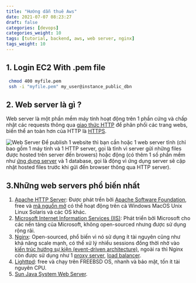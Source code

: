 ```yaml
---
title: "Hướng dẫn thuê Aws"
date: 2021-07-07 08:23:27
draft: false
categories: [devops]
categories_weight: 10
tags: [tutorial, backend, aws, web server, nginx]
tags_weight: 10
---
```


## 1. Login EC2 With .pem file

```sh
 chmod 400 myfile.pem
 ssh -i "myfile.pem" my_user@instance_public_dbn
```

## 2. Web server là gì ?

Web server là một phần mềm máy tính hoạt động trên 1 phần cứng và chấp nhật các requests thông qua [giao thức HTTP](https://en.wikipedia.org/wiki/Hypertext_Transfer_Protocol) để phân phối các trang webs, biến thể an toàn hơn của HTTP là [HTTPS](https://en.wikipedia.org/wiki/HTTPS).

![Web Server](https://roadmap.fun/public/images/web-server-send-http.png)
Để publish 1 website thì bạn cần hoặc 1 web server tĩnh (chỉ bao gồm 1 máy tính và 1 HTTP server, gọi là tĩnh vì server gửi những files được hosted trên server đến browers) hoặc động (có thêm 1 số phần mềm như [ứng dụng server](https://www.nginx.com/resources/glossary/application-server-vs-web-server/) và 1 database, gọi là động vì ứng dụng server sẽ cập nhật hosted files trước khi gửi đến browser thông qua HTTP server).

## 3.Những web servers phổ biến nhất

1. [Apache HTTP Server](https://httpd.apache.org/): Được phát trển bởi [Apache Software Foundation](https://en.wikipedia.org/wiki/The_Apache_Software_Foundation), free và [mã nguồn mở](https://en.wikipedia.org/wiki/Open_source) có thể hoạt động trên cả Windows MacOS Unix Linux Solaris và các OS khác.
2. [Microsoft Internet Information Services (IIS)](https://www.iis.net/): Phát triển bởi Microsoft cho các nền tảng của Microsoft, không open-sourced nhưng được sử dụng rộng rãi.
3. [Nginx](https://www.nginx.com/): Open-sourced, phổ biến vì nó sử dụng ít tài nguyên cũng như khả năng scale mạnh, có thể xử lý nhiều sessions đồng thời nhờ vào [kiến trúc hướng sự kiện (event-driven architecture)](https://en.wikipedia.org/wiki/Event-driven_architecture), ngoài ra thì Nginx còn được sử dụng như 1 [proxy server](https://en.wikipedia.org/wiki/Proxy_server), [load balancer](https://en.wikipedia.org/wiki/Load_balancing_(computing)).
4. [Lighttpd](https://www.lighttpd.net/): free và chạy trên FREEBSD OS, nhanh và bảo mật, tốn ít tài nguyên CPU.
5. [Sun Java System Web Server](https://docs.oracle.com/cd/E19146-01/819-2629/gbrne/index.html).